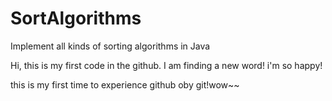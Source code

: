 # SortAlgorithms
Implement all kinds of sorting algorithms in Java

Hi, this is my first code in the github. I am finding a new word! i'm so happy!

this is my first time to experience github oby git!wow~~
